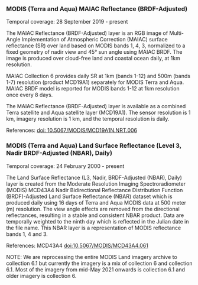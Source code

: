 ### MODIS (Terra and Aqua) MAIAC Reflectance (BRDF-Adjusted)
Temporal coverage: 28 September 2019 - present

The MAIAC Reflectance (BRDF-Adjusted) layer is an RGB image of Multi-Angle Implementation of Atmospheric Correction (MAIAC) surface reflectance (SR) over land based on MODIS bands 1, 4, 3, normalized to a fixed geometry of nadir view and 45&deg; sun angle using MAIAC BRDF. The image is produced over cloud-free land and coastal ocean daily, at 1km resolution.

MAIAC Collection 6 provides daily SR at 1km (bands 1-12) and 500m (bands 1-7) resolution (product MCD19A1) separately for MODIS Terra and Aqua.  MAIAC BRDF model is reported for MODIS bands 1-12 at 1km resolution once every 8 days.

The MAIAC Reflectance (BRDF-Adjusted) layer is available as a combined Terra satellite and Aqua satellite layer (MCD19A1). The sensor resolution is 1 km, imagery resolution is 1 km, and the temporal resolution is daily.

References: [doi: 10.5067/MODIS/MCD19A1N.NRT.006](https://doi.org/10.5067/MODIS/MCD19A1N.NRT.006)

### MODIS (Terra and Aqua) Land Surface Reflectance (Level 3, Nadir BRDF-Adjusted (NBAR), Daily)
Temporal coverage: 24 February 2000 - present

The Land Surface Reflectance (L3, Nadir, BRDF-Adjusted (NBAR), Daily) layer is created from the Moderate Resolution Imaging Spectroradiometer (MODIS) MCD43A4 Nadir Bidirectional Reflectance Distribution Function (BRDF)-Adjusted Land Surface Reflectance (NBAR) dataset which is produced daily using 16 days of Terra and Aqua MODIS data at 500 meter (m) resolution. The view angle effects are removed from the directional reflectances, resulting in a stable and consistent NBAR product. Data are temporally weighted to the ninth day which is reflected in the Julian date in the file name. This NBAR layer is a representation of MODIS reflectance bands 1, 4 and 3.

References: MCD43A4 [doi:10.5067/MODIS/MCD43A4.061](https://doi.org/10.5067/MODIS/MCD43A4.061)

NOTE: We are reprocessing the entire MODIS Land imagery archive to collection 6.1 but currently the imagery is a mix of collection 6 and collection 6.1. Most of the imagery from mid-May 2021 onwards is collection 6.1 and older imagery is collection 6.

